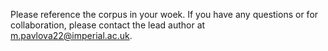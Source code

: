 Please reference the corpus in your woek. If you have any questions or for collaboration, please contact the lead author at m.pavlova22@imperial.ac.uk.

